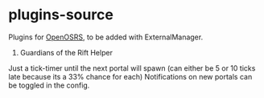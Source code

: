 # plugins-source
Plugins for [OpenOSRS](https://github.com/open-osrs), to be added with ExternalManager.


1) Guardians of the Rift Helper

Just a tick-timer until the next portal will spawn (can either be 5 or 10 ticks late because its a 33% chance for each)
Notifications on new portals can be toggled in the config.
